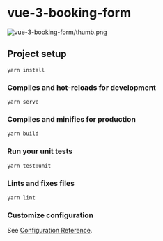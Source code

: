 # vue-3-booking-form

![vue-3-booking-form/thumb.png](https://github.com/kumalg/vue-3-booking-form/blob/master/thumb.png)

## Project setup

```
yarn install
```

### Compiles and hot-reloads for development

```
yarn serve
```

### Compiles and minifies for production

```
yarn build
```

### Run your unit tests

```
yarn test:unit
```

### Lints and fixes files

```
yarn lint
```

### Customize configuration

See [Configuration Reference](https://cli.vuejs.org/config/).
